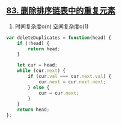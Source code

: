 ## [83. 删除排序链表中的重复元素](https://leetcode-cn.com/problems/remove-duplicates-from-sorted-list/)

1. 时间复杂度o(n) 空间复杂度o(1)
```js
var deleteDuplicates = function(head) {
    if (!head) {
        return head;
    }

    let cur = head;
    while (cur.next) {
        if (cur.val === cur.next.val) {
            cur.next = cur.next.next;
        } else {
            cur = cur.next;
        }
    }
    return head;
};
```